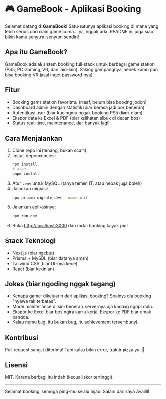 # 🎮 GameBook - Aplikasi Booking

Selamat datang di **GameBook**! Satu-satunya aplikasi booking di mana yang lebih serius dari main game cuma... ya, nggak ada. README ini juga siap bikin kamu senyum-senyum sendiri!

## Apa itu GameBook?
GameBook adalah sistem booking full-stack untuk berbagai game station (PS5, PC Gaming, VR, dan lain-lain). Saking gampangnya, nenek kamu pun bisa booking VR (asal inget password-nya).

## Fitur
- Booking game station favoritmu (maaf, belum bisa booking jodoh)
- Dashboard admin dengan statistik (biar berasa jadi bos beneran)
- Autentikasi user (biar kucingmu nggak booking PS5 diam-diam)
- Ekspor data ke Excel & PDF (biar kelihatan sibuk di depan bos)
- Status real-time, maintenance, dan banyak lagi!

## Cara Menjalankan
1. Clone repo ini (tenang, bukan scam)
2. Install dependencies:
   ```bash
   npm install
   # atau
   pnpm install
   ```
3. Atur `.env` untuk MySQL (tanya temen IT, atau nebak juga boleh)
4. Jalankan migrasi:
   ```bash
   npx prisma migrate dev --name init
   ```
5. Jalankan aplikasinya:
   ```bash
   npm run dev
   ```
6. Buka [http://localhost:3000](http://localhost:3000) dan mulai booking kayak pro!

## Stack Teknologi
- Next.js (biar ngebut)
- Prisma + MySQL (biar datanya aman)
- Tailwind CSS (biar UI-nya kece)
- React (biar kekinian)

## Jokes (biar ngoding nggak tegang)
- Kenapa gamer dikeluarin dari aplikasi booking? Soalnya dia booking "nyawa tak terbatas".
- Mode maintenance di sini beneran, servernya aja kadang ngopi dulu.
- Ekspor ke Excel biar bos ngira kamu kerja. Ekspor ke PDF biar emak bangga.
- Kalau nemu bug, itu bukan bug, itu achievement tersembunyi.

## Kontribusi
Pull request sangat diterima! Tapi kalau bikin error, traktir pizza ya. 🍕

## Lisensi
MIT. Karena berbagi itu indah (kecuali skor tertinggi).

---

Selamat booking, semoga ping-mu selalu hijau! 
Salam dari saya Availlll